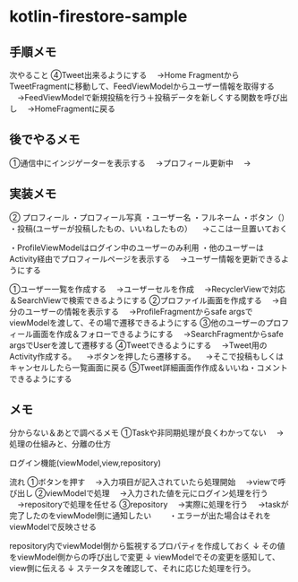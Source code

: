 # kotlin-firestore-sample

## 手順メモ
次やること
④Tweet出来るようにする
　→Home FragmentからTweetFragmentに移動して、FeedViewModelからユーザー情報を取得する
　→FeedViewModelで新規投稿を行う＋投稿データを新しくする関数を呼び出し
　→HomeFragmentに戻る
　

## 後でやるメモ
①通信中にインジゲーターを表示する
　→プロフィール更新中
　→



## 実装メモ


②
プロフィール
・プロフィール写真
・ユーザー名
・フルネーム
・ボタン（）
・投稿(ユーザーが投稿したもの、いいねしたもの）
　→ここは一旦置いておく

・ProfileViewModelはログイン中のユーザーのみ利用
・他のユーザーはActivity経由でプロフィールページを表示する
　→ユーザー情報を更新できるようにする


①ユーザー一覧を作成する
　→ユーザーセルを作成
　→RecyclerViewで対応＆SearchViewで検索できるようにする
②プロファイル画面を作成する
　→自分のユーザーの情報を表示する
　→ProfileFragmentからsafe argsでviewModelを渡して、その場で遷移できるようにする
③他のユーザーのプロフィール画面を作成＆フォローできるようにする
　→SearchFragmentからsafe argsでUserを渡して遷移する
④Tweetできるようにする
　→Tweet用のActivity作成する。
　→ボタンを押したら遷移する。
　→そこで投稿もしくはキャンセルしたら一覧画面に戻る
⑤Tweet詳細画面作作成＆いいね・コメントできるようにする
　


## メモ
分からない＆あとで調べるメモ
①Taskや非同期処理が良くわかってない
　→処理の仕組みと、分離の仕方





ログイン機能(viewModel,view,repository)

流れ
①ボタンを押す
　→入力項目が記入されていたら処理開始
　→viewで呼び出し
②viewModelで処理
　→入力された値を元にログイン処理を行う
　→repositoryで処理を任せる
③repository
　→実際に処理を行う
　→taskが完了したのをviewModel側に通知したい
　　・エラーが出た場合はそれをviewModelで反映させる

repository内でviewModel側から監視するプロパティを作成しておく
↓
その値をviewModel側からの呼び出しで変更
↓
viewModelでその変更を感知して、view側に伝える
↓
ステータスを確認して、それに応じた処理を行う。
　
